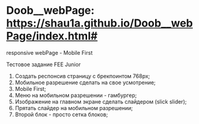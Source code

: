 # Doob__webPage: https://shau1a.github.io/Doob__webPage/index.html#
responsive webPage - Mobile First

Тестовое задание FEE Junior

1)	Создать респонсив страницу с брекпоинтом 768px;
2)	Мобильное разрешение сделать на свое усмотрение;
3)	Mobile First;
4)	Меню на мобильном разрешении - гамбургер;
5)	Изображение на главном экране сделать слайдером (slick slider);
6)	Прятать слайдер на мобильном разрешении;
7)	Второй блок - просто сетка блоков;
